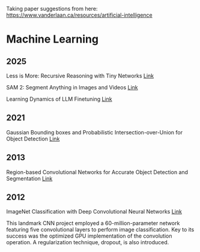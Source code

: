 Taking paper suggestions from here:
https://www.vanderlaan.ca/resources/artificial-intelligence


# Machine Learning

## 2025

Less is More: Recursive Reasoning with Tiny Networks [Link](https://arxiv.org/abs/2510.04871)

SAM 2: Segment Anything in Images and Videos [Link](https://arxiv.org/abs/2408.00714)

Learning Dynamics of LLM Finetuning [Link](https://openreview.net/forum?id=tPNHOoZFl9)

## 2021

Gaussian Bounding boxes and Probabilistic Intersection-over-Union for Object Detection [Link](https://arxiv.org/abs/2106.06072)


## 2013

Region-based Convolutional Networks for Accurate Object Detection and Segmentation [Link](https://islab.ulsan.ac.kr/files/announcement/513/rcnn_pami.pdf)

## 2012

ImageNet Classification with Deep Convolutional Neural Networks [Link](https://proceedings.neurips.cc/paper_files/paper/2012/file/c399862d3b9d6b76c8436e924a68c45b-Paper.pdf)

This landmark CNN project employed a 60-million-parameter network featuring five convolutional layers to perform image classification. Key to its success was the optimized GPU implementation of the convolution operation. A regularization technique, dropout, is also introduced.
